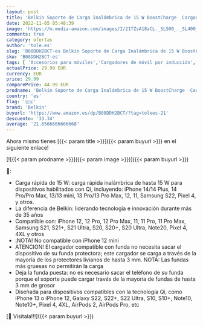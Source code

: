 ```yaml
---
layout: post
title: 'Belkin Soporte de Carga Inalámbrica de 15 W BoostCharge  Cargador Inalámbrico Rápido Qi para iPhone Samsung  Pixel y Otros  - Blanco'
date: 2022-11-05 05:48:39
image: 'https://m.media-amazon.com/images/I/21TZsA18aCL._SL500_._SL400_.jpg'
comments: true
category: ofertas
author: 'tole.es'
slug: 'B08DDH2BCT-es Belkin Soporte de Carga Inalámbrica de 15 W BoostCharge...'
sku: 'B08DDH2BCT-es'
tags: [ 'Accesorios para móviles','Cargadores de móvil por inducción','Cargadores para móviles','Comunicación móvil y accesorios','Electrónica','belkin','iphone','🇪🇸', ]
actualPrice: 29.99 EUR
currency: EUR
price: 29.99
comparePrice: 44.99 EUR
prodname: 'Belkin Soporte de Carga Inalámbrica de 15 W BoostCharge  Cargador Inalámbrico Rápido Qi para iPhone Samsung  Pixel y Otros  - Blanco'
country: 'es'
flag: '🇪🇸'
brand: 'Belkin'
buyurl: 'https://www.amazon.es/dp/B08DDH2BCT/?tag=tolees-21'
descuento: '33.34'
average: '21.6566666666668'
---
```


Ahora mismo tienes [{{< param title >}}]({{< param buyurl >}}) en el siguiente enlace!

[![{{< param prodname >}}]({{< param image >}})]({{< param buyurl >}})

🔎:

- Carga rápida de 15 W: carga rápida inalámbrica de hasta 15 W para dispositivos habilitados con Qi, incluyendo: iPhone 14/14 Plus, 14 Pro/Pro Max, 13/13 mini, 13 Pro/13 Pro Max, 12, 11, Samsung S22, Pixel 4, y otros.
- La diferencia de Belkin: liderando tecnología e innovación durante más de 35 años
- Compatible con: iPhone 12, 12 Pro, 12 Pro Max, 11, 11 Pro, 11 Pro Max, Samsung S21, S21+, S21 Ultra, S20, S20+, S20 Ultra, Note20, Pixel 4, 4XL y otros
- ¡NOTA! No compatible con iPhone 12 mini
- ATENCION! El cargador compatible con funda no necesita sacar el dispositivo de su funda protectora; este cargador se carga a través de la mayoría de los protectores livianos de hasta 3 mm. NOTA: Las fundas más gruesas no permitirán la carga
- Deja la funda puesta: no es necesario sacar el teléfono de su funda porque el soporte puede cargar través de la mayoría de fundas de hasta 3 mm de grosor
- Diseñada para dispositivos compatibles con la tecnología Qi, como iPhone 13 o iPhone 12, Galaxy S22, S22+, S22 Ultra, S10, S10+, Note10, Note10+, Pixel 4, 4XL, AirPods 2, AirPods Pro, etc

[🛒 Visítala!!!]({{< param buyurl >}})
